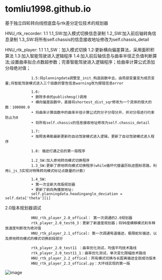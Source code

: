 # tomliu1998.github.io
基于独立四轮转向线控底盘与rtk差分定位技术的规划器

HNU_rtk_recorder: 1.1
				1.1_SW:加入模式切换信息录制
				1.2_SW:加入前后轴转角信息录制
				1.3_SW:将所有self.chassis的信息接收地址修改为self.chassis_detail


HNU_rtk_player:  1.1
			   1.1_SW：加入模式切换
			   1.2:更新横向偏差算法，采用面积积算法
			   1.3:加入智能驾驶进入逻辑程序
			   1.4:加入前后轴信息与曲率半径正负值判断算法;设置曲率拟合点数超参数；完善智能驾驶进入逻辑程序；给曲率计算公式添加分母绝对值；
			
				1.5:将planningdata调整至_init_构造函数中去，由局部变量变为成员变量;将智能驾驶模式进入三个函数的警告信息warning改为报错信息error
				
				1.6:
				• 删除多余的publishmsg()调用
				• 横向偏差函数中，直接将shortest_dist_sqr修改为一个具体的很大的数：100000.0
				• 将曲率计算函数中的曲率半径计算公式的分子分母分开，并对分母进行约束防止为0
				• 将所有self.chassis的信息接收地址修改为self.chassis_detail
			
				1.7:
				• 按照舍弗勒最新更新的自动驾驶模式进入逻辑，更新了自动驾驶模式进入程序
				
				1.8: 循迹打通之后的第一版程序
				
				1.2_SW:加入原地转向模式切换程序
				1.3_SW:更新了原地转向模式切换程序(while循环代替遍历轨迹图标思路，利用i_js_5实现对特殊转向模式标记点数量的计数)
				
				1.4_SW:
				• 第一次全新大改版规划器
				• 更新了航向角播放地址:
				self.planningdata.headingangle_deviation = self.data['theta'][i]
			
			
			
2.0版本规划器调试


				HNU_rtk_player_2.0_offical： 第一次调通的2.0规划器
				rtk_player_2.0_test6_3：更新了新速度规划器；将90度横移模式刹车释放速度判断改为绝对值
				HNU_rtk_player_2.1_offical: 第一次调通弯道循迹，极限蛇形循迹，以及原地转向模式的模式切换前段部分
				
				rtk_player_2.0_test11 ：曲率优化测试，均值平均技术路线
				rtk_player_2.0_test11_1：曲率优化测试，单次变化限幅技术路线
				HNU_rtk_player_2.2_offical：所有模式切换与长距离循迹全部成功版本
				HNU_rtk_player_2.3_offical.py：大环线实现的第一版
				
				
				
				
![image](https://user-images.githubusercontent.com/59682745/187025776-de57c90a-4740-47bc-9236-080d8e2ae3a7.png)
